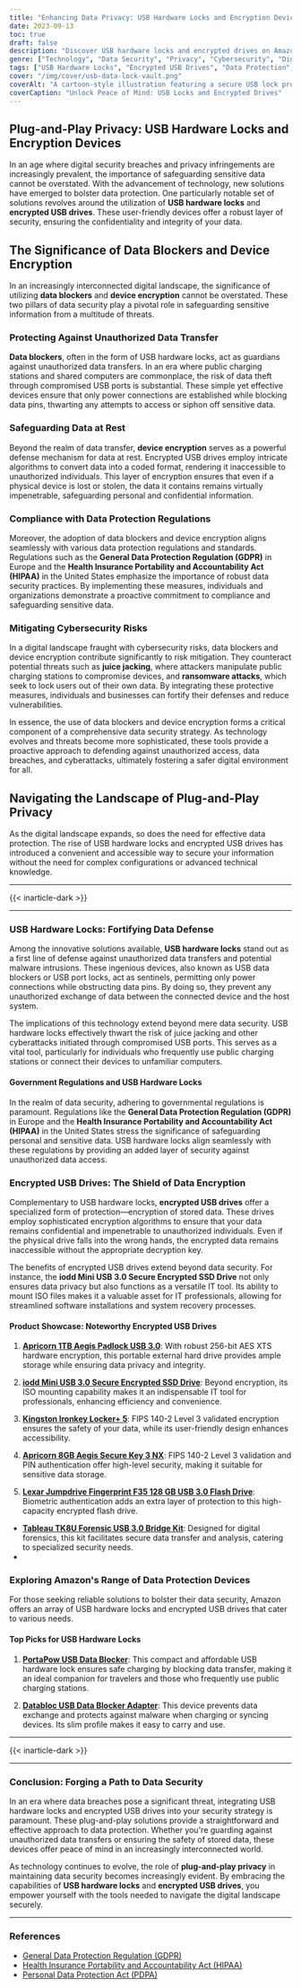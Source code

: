 ```yaml
---
title: "Enhancing Data Privacy: USB Hardware Locks and Encryption Devices"
date: 2023-09-13
toc: true
draft: false
description: "Discover USB hardware locks and encrypted drives on Amazon, fortifying data security."
genre: ["Technology", "Data Security", "Privacy", "Cybersecurity", "Digital Protection", "Tech Accessories", "Data Encryption", "Online Safety", "Plug-and-Play Devices", "Digital Privacy"]
tags: ["USB Hardware Locks", "Encrypted USB Drives", "Data Protection", "Amazon Devices", "Data Security Solutions", "Plug-and-Play Privacy", "Digital Privacy Tools", "Data Encryption", "Cybersecurity", "Online Safety", "Tech Accessories", "Digital Storage", "Secure Data Transfer", "Portable External Hard Drive", "IT Tools", "Data Breach Prevention", "Government Regulations", "GDPR Compliance", "HIPAA Standards", "Digital Forensics", "Biometric Authentication", "FIPS 140-2", "Data Privacy Solutions", "Secure Data Storage", "USB Data Blocker", "Hardware Encryption", "ISO Mounting", "Plug-and-Play Devices", "Digital Protection", "Online Privacy"]
cover: "/img/cover/usb-data-lock-vault.png"
coverAlt: "A cartoon-style illustration featuring a secure USB lock protecting a data vault."
coverCaption: "Unlock Peace of Mind: USB Locks and Encrypted Drives"
---
```


## Plug-and-Play Privacy: USB Hardware Locks and Encryption Devices

In an age where digital security breaches and privacy infringements are increasingly prevalent, the importance of safeguarding sensitive data cannot be overstated. With the advancement of technology, new solutions have emerged to bolster data protection. One particularly notable set of solutions revolves around the utilization of **USB hardware locks** and **encrypted USB drives**. These user-friendly devices offer a robust layer of security, ensuring the confidentiality and integrity of your data.

## The Significance of Data Blockers and Device Encryption

In an increasingly interconnected digital landscape, the significance of utilizing **data blockers** and **device encryption** cannot be overstated. These two pillars of data security play a pivotal role in safeguarding sensitive information from a multitude of threats.

### Protecting Against Unauthorized Data Transfer

**Data blockers**, often in the form of USB hardware locks, act as guardians against unauthorized data transfers. In an era where public charging stations and shared computers are commonplace, the risk of data theft through compromised USB ports is substantial. These simple yet effective devices ensure that only power connections are established while blocking data pins, thwarting any attempts to access or siphon off sensitive data.

### Safeguarding Data at Rest

Beyond the realm of data transfer, **device encryption** serves as a powerful defense mechanism for data at rest. Encrypted USB drives employ intricate algorithms to convert data into a coded format, rendering it inaccessible to unauthorized individuals. This layer of encryption ensures that even if a physical device is lost or stolen, the data it contains remains virtually impenetrable, safeguarding personal and confidential information.

### Compliance with Data Protection Regulations

Moreover, the adoption of data blockers and device encryption aligns seamlessly with various data protection regulations and standards. Regulations such as the **General Data Protection Regulation (GDPR)** in Europe and the **Health Insurance Portability and Accountability Act (HIPAA)** in the United States emphasize the importance of robust data security practices. By implementing these measures, individuals and organizations demonstrate a proactive commitment to compliance and safeguarding sensitive data.

### Mitigating Cybersecurity Risks

In a digital landscape fraught with cybersecurity risks, data blockers and device encryption contribute significantly to risk mitigation. They counteract potential threats such as **juice jacking**, where attackers manipulate public charging stations to compromise devices, and **ransomware attacks**, which seek to lock users out of their own data. By integrating these protective measures, individuals and businesses can fortify their defenses and reduce vulnerabilities.

In essence, the use of data blockers and device encryption forms a critical component of a comprehensive data security strategy. As technology evolves and threats become more sophisticated, these tools provide a proactive approach to defending against unauthorized access, data breaches, and cyberattacks, ultimately fostering a safer digital environment for all.


## Navigating the Landscape of Plug-and-Play Privacy

As the digital landscape expands, so does the need for effective data protection. The rise of USB hardware locks and encrypted USB drives has introduced a convenient and accessible way to secure your information without the need for complex configurations or advanced technical knowledge.

______
{{< inarticle-dark >}}
______

### **USB Hardware Locks**: Fortifying Data Defense

Among the innovative solutions available, **USB hardware locks** stand out as a first line of defense against unauthorized data transfers and potential malware intrusions. These ingenious devices, also known as USB data blockers or USB port locks, act as sentinels, permitting only power connections while obstructing data pins. By doing so, they prevent any unauthorized exchange of data between the connected device and the host system.

The implications of this technology extend beyond mere data security. USB hardware locks effectively thwart the risk of juice jacking and other cyberattacks initiated through compromised USB ports. This serves as a vital tool, particularly for individuals who frequently use public charging stations or connect their devices to unfamiliar computers.

#### **Government Regulations and USB Hardware Locks**

In the realm of data security, adhering to governmental regulations is paramount. Regulations like the **General Data Protection Regulation (GDPR)** in Europe and the **Health Insurance Portability and Accountability Act (HIPAA)** in the United States stress the significance of safeguarding personal and sensitive data. USB hardware locks align seamlessly with these regulations by providing an added layer of security against unauthorized data access.

### **Encrypted USB Drives**: The Shield of Data Encryption

Complementary to USB hardware locks, **encrypted USB drives** offer a specialized form of protection—encryption of stored data. These drives employ sophisticated encryption algorithms to ensure that your data remains confidential and impenetrable to unauthorized individuals. Even if the physical drive falls into the wrong hands, the encrypted data remains inaccessible without the appropriate decryption key.

The benefits of encrypted USB drives extend beyond data security. For instance, the **iodd Mini USB 3.0 Secure Encrypted SSD Drive** not only ensures data privacy but also functions as a versatile IT tool. Its ability to mount ISO files makes it a valuable asset for IT professionals, allowing for streamlined software installations and system recovery processes.

#### **Product Showcase: Noteworthy Encrypted USB Drives**

1. [**Apricorn 1TB Aegis Padlock USB 3.0**](https://amzn.to/3OIezYN): With robust 256-bit AES XTS hardware encryption, this portable external hard drive provides ample storage while ensuring data privacy and integrity.

2. [**iodd Mini USB 3.0 Secure Encrypted SSD Drive**](https://amzn.to/454clZa): Beyond encryption, its ISO mounting capability makes it an indispensable IT tool for professionals, enhancing efficiency and convenience.

3. [**Kingston Ironkey Locker+ 5**](https://amzn.to/3On2R4o): FIPS 140-2 Level 3 validated encryption ensures the safety of your data, while its user-friendly design enhances accessibility.

4. [**Apricorn 8GB Aegis Secure Key 3 NX**](https://amzn.to/3OgTHX3): FIPS 140-2 Level 3 validation and PIN authentication offer high-level security, making it suitable for sensitive data storage.

5. [**Lexar Jumpdrive Fingerprint F35 128 GB USB 3.0 Flash Drive**](https://amzn.to/3OiZM5k): Biometric authentication adds an extra layer of protection to this high-capacity encrypted flash drive.

- [**Tableau TK8U Forensic USB 3.0 Bridge Kit**](https://amzn.to/454cxaQ): Designed for digital forensics, this kit facilitates secure data transfer and analysis, catering to specialized security needs.
- 
### **Exploring Amazon's Range of Data Protection Devices**

For those seeking reliable solutions to bolster their data security, Amazon offers an array of USB hardware locks and encrypted USB drives that cater to various needs.

#### **Top Picks for USB Hardware Locks**

1. [**PortaPow USB Data Blocker**](https://amzn.to/3Qos157): This compact and affordable USB hardware lock ensures safe charging by blocking data transfer, making it an ideal companion for travelers and those who frequently use public charging stations.

2. [**Databloc USB Data Blocker Adapter**](https://amzn.to/3rZwyAK): This device prevents data exchange and protects against malware when charging or syncing devices. Its slim profile makes it easy to carry and use.

______
{{< inarticle-dark >}}
______


### **Conclusion: Forging a Path to Data Security**

In an era where data breaches pose a significant threat, integrating USB hardware locks and encrypted USB drives into your security strategy is paramount. These plug-and-play solutions provide a straightforward and effective approach to data protection. Whether you're guarding against unauthorized data transfers or ensuring the safety of stored data, these devices offer peace of mind in an increasingly interconnected world.

As technology continues to evolve, the role of **plug-and-play privacy** in maintaining data security becomes increasingly evident. By embracing the capabilities of **USB hardware locks** and **encrypted USB drives**, you empower yourself with the tools needed to navigate the digital landscape securely.

______

### **References**

- [General Data Protection Regulation (GDPR)](https://eur-lex.europa.eu/legal-content/EN/TXT/?uri=CELEX:32016R0679)
- [Health Insurance Portability and Accountability Act (HIPAA)](https://www.hhs.gov/hipaa/index.html)
- [Personal Data Protection Act (PDPA)](https://sso.agc.gov.sg/Act/PDPA2012)
